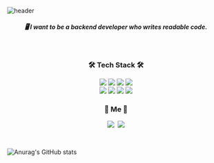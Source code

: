![header](https://capsule-render.vercel.app/api?type=soft&color=auto&height=150&section=header&text=JYKANG&fontSize=70&animation=twinkling)

<h5 align='center'> 🖥
I want to be a backend developer who writes readable code.</h5>

<br>

<h3 align="center">🛠 Tech Stack 🛠</h3>

<p align="center">
  <img src="https://img.shields.io/badge/JAVA-EE4C2C?style=for-the-badge&logo=JAVA&logoColor=white">
	<img src="https://img.shields.io/badge/Springboot-5C3EE8?style=for-the-badge&logo=Springboot&logoColor=black">    
<img src="https://img.shields.io/badge/Python-3776AB?style=for-the-badge&logo=Python&logoColor=white">
<img src="https://img.shields.io/badge/Django-FF6F00?style=for-the-badge&logo=Django&logoColor=white">
<br>
<img src="https://img.shields.io/badge/mysql-4479A1?style=for-the-badge&logo=mysql&logoColor=white">
<img src="https://img.shields.io/badge/linux-FCC624?style=for-the-badge&logo=linux&logoColor=black">
<img src="https://img.shields.io/badge/github-181717?style=for-the-badge&logo=github&logoColor=white">
<img src="https://img.shields.io/badge/git-F05032?style=for-the-badge&logo=git&logoColor=white">

<br>

<h3 align="center">🌱 Me 🌱</h3>
<p align="center">
  <a href="https://lemonade99.tistory.com"><img src="https://img.shields.io/badge/Tech%20Blog-11B48A?style=flat-square&logo=Vimeo&logoColor=white&link=https://lemonade99.tistory.com"/></a>&nbsp
  <a href="mailto:xadamantiumx@naver.com"><img src="https://img.shields.io/badge/Email-d14836?style=flat-square&logo=Gmail&logoColor=white&link=xadamantiumx@naver.com"/></a>
</p><br>

![Anurag's GitHub stats](https://github-readme-stats.vercel.app/api?username=jeeyoun-kang&theme=merko&show_icons=true)



